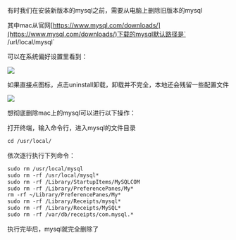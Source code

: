 有时我们在安装新版本的mysql之前，需要从电脑上删除旧版本的mysql

其中mac从官网[https://www.mysql.com/downloads/](https://www.mysql.com/downloads/)下载的mysql默认路径是` /url/local/mysql`

可以在系统偏好设置里看到：

![](https://img-blog.csdnimg.cn/img_convert/0d31557536180840b2b22297703271a5.png)

如果直接点图标，点击uninstall卸载，卸载并不完全，本地还会残留一些配置文件

![](https://img-blog.csdnimg.cn/img_convert/068eefa0dc88b9ce440058cacc050067.png)

想彻底删除mac上的mysql可以进行以下操作：

打开终端，输入命令行，进入mysql的文件目录

```markdown
cd /usr/local/
```

依次逐行执行下列命令：

```markdown
sudo rm /usr/local/mysql
sudo rm -rf /usr/local/mysql*
sudo rm -rf /Library/StartupItems/MySQLCOM
sudo rm -rf /Library/PreferencePanes/My*
rm -rf ~/Library/PreferencePanes/My*
sudo rm -rf /Library/Receipts/mysql*
sudo rm -rf /Library/Receipts/MySQL*
sudo rm -rf /var/db/receipts/com.mysql.*
```

执行完毕后，mysql就完全删除了